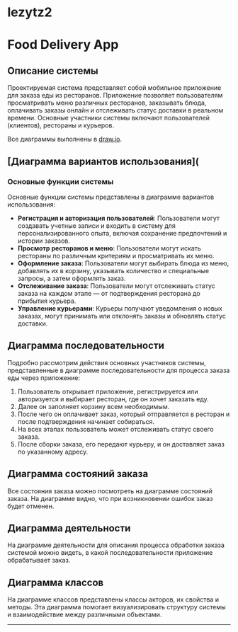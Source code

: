 # lezytz2
# Food Delivery App
## Описание системы

Проектируемая система представляет собой мобильное приложение для заказа еды из ресторанов. Приложение позволяет пользователям просматривать меню различных ресторанов, заказывать блюда, оплачивать заказы онлайн и отслеживать статус доставки в реальном времени. Основные участники системы включают пользователей (клиентов), рестораны и курьеров.

Все диаграммы выполнены в [draw.io](https://app.diagrams.net/).

## [Диаграмма вариантов использования](

### Основные функции системы

Основные функции системы представлены в диаграмме вариантов использования:

- **Регистрация и авторизация пользователей**: Пользователи могут создавать учетные записи и входить в систему для персонализированного опыта, включая сохранение предпочтений и истории заказов.
- **Просмотр ресторанов и меню**: Пользователи могут искать рестораны по различным критериям и просматривать их меню.
- **Оформление заказа**: Пользователи могут выбирать блюда из меню, добавлять их в корзину, указывать количество и специальные запросы, а затем оформлять заказ.
- **Отслеживание заказа**: Пользователи могут отслеживать статус заказа на каждом этапе — от подтверждения ресторана до прибытия курьера.
- **Управление курьерами**: Курьеры получают уведомления о новых заказах, могут принимать или отклонять заказы и обновлять статус доставки.

## Диаграмма последовательности

Подробно рассмотрим действия основных участников системы, представленные в диаграмме последовательности для процесса заказа еды через приложение:

1. Пользователь открывает приложение, регистрируется или авторизуется и выбирает ресторан, где он хочет заказать еду.
2. Далее он заполняет корзину всем необходимым.
3. После чего он оплачивает заказ, который отправляется в ресторан и после подтверждения начинает собираться.
4. На всех этапах пользователь может отслеживать статус своего заказа.
5. После сборки заказа, его передают курьеру, и он доставляет заказ по указанному адресу.

## Диаграмма состояний заказа

Все состояния заказа можно посмотреть на диаграмме состояний заказа. На диаграмме видно, что при возникновении ошибок заказ будет отменен.

## Диаграмма деятельности

На диаграмме деятельности для описания процесса обработки заказа системой можно видеть, в какой последовательности приложение обрабатывает заказ.

## Диаграмма классов

На диаграмме классов представлены классы акторов, их свойства и методы. Эта диаграмма помогает визуализировать структуру системы и взаимодействие между различными объектами.

---
